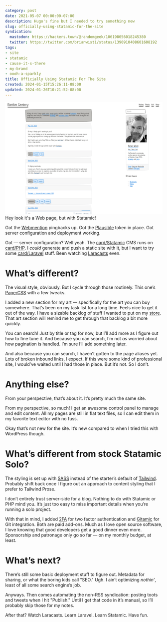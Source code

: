 ```yaml
---
category: post
date: 2021-05-07 00:00:00-07:00
description: Hugo's fine but I needed to try something new
slug: officially-using-statamic-for-the-site
syndication:
  mastodon: https://hackers.town/@randomgeek/106198056018245380
  twitter: https://twitter.com/brianwisti/status/1390910408601608192
tags:
- site
- statamic
- cause-it-s-there
- my-brand
- oooh-a-sparkly
title: Officially Using Statamic For The Site
created: 2024-01-15T15:26:11-08:00
updated: 2024-01-26T10:21:52-08:00
---
```


![attachments/img/2021/cover-2021-05-07.png](../../../attachments/img/2021/cover-2021-05-07.png)
Hey look it's a Web page, but with Statamic!

Got the [Webmention](https://webmention.io) pingbacks up.  Got the [Plausible](https://plausible.io) token in place.  Got server configuration and deployment working.

Got — server configuration?  Well yeah.  The [card/Statamic](../../../card/Statamic.md) CMS runs on [card/PHP](../../../card/PHP.md).  I *could* generate and push a static site with it, but I want to try some [card/Laravel](../../../card/Laravel.md) stuff.  Been watching [Laracasts](https://laracasts.com/) even.

# What’s different?

The visual style, obviously.  But I cycle through those routinely.  This one’s [PaperCSS](https://www.getpapercss.com/) with a few tweaks.

I added a new section for my art — specifically for the art you can buy somewhere.  That’s been on my task list for a long time.  Feels nice to get it out of the way.  I have a sizable backlog of stuff I wanted to put on my [store](https://www.designbyhumans.com/shop/randomgeek/).  That art section will remind me to get through that backlog a bit more quickly.

You can search! Just by title or tag for now, but I’ll add more as I figure out how to fine tune it. And because you can search, I’m not *as* worried about how pagination is handled. I’m sure I’ll add something later.

And also because you can search, I haven’t gotten to the page aliases yet. Lots of broken inbound links, I expect. If this were some kind of professional site, I would’ve waited until I had those in place. But it’s not. So I don’t.

# Anything else?

From your perspective, that’s about it.  It’s pretty much the same site.

From my perspective, so much!  I get an awesome control panel to manage and edit content.  All my pages are still in flat text files, so I can edit them in my favorite text editor with no fuss.

Okay that’s not new for the site.  It’s new compared to when I tried this with WordPress though.

# What’s different from stock Statamic Solo?

The styling is set up with [SASS](https://sass-lang.com/) instead of the starter’s default of [Tailwind](https://tailwindcss.com/).  Probably shift back once I figure out an approach to content styling that I prefer to Tailwind Prose.

I don’t entirely trust server-side for a blog.  Nothing to do with Statamic or PHP mind you.  It’s just too easy to miss important details when you’re running a solo project.

With that in mind, I added [2FA](https://statamic.com/addons/jrc9designstudio/2fa) for two factor authentication and [Gitamic](https://statamic.com/addons/simonhamp/gitamic) for Git integration.  Both are paid add-ons.  Much as I love open source software, I love knowing that good developers get a good dinner even more.  Sponsorship and patronage only go so far — on my monthly budget, at least.

# What’s next?

There’s still some basic deployment stuff to figure out.  Metadata for sharing, or what the boring kids call "SEO." Ugh.  I ain’t optimizing *nothin’*, least of all some search engine’s job.

Anyways.  Then comes automating the non-RSS syndication: posting toots and tweets when I hit "Publish." Until I get that code in it’s manual, so I’ll probably skip those for my notes.

After that?  Watch Laracasts.  Learn Laravel.  Learn Statamic.  Have fun.
